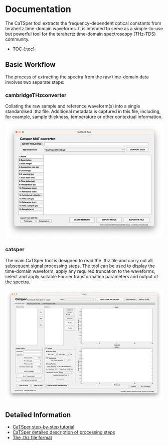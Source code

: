 # Documentation
The CaTSper tool extracts the frequency-dependent optical constants from terahertz time-domain waveforms. It is intended to serve as a simple-to-use but powerful tool for the terahertz time-domain spectroscopy (THz-TDS) community.

* TOC
{:toc}

## Basic Workflow
The process of extracting the spectra from the raw time-domain data involves two separate steps:

### cambridgeTHzconverter 
Collating the raw sample and reference waveform(s) into a single standardised .thz file. Additional metadata is captured in this file, including, for example, sample thickness, temperature or other contextual information. 

![catsperMATconverter main GUI](/images/catsper_converter_main_gui.png)

### catsper
The main CaTSper tool is designed to read the .thz file and carry out all subsequent signal processing steps. The tool can be used to display the time-domain waveform, apply any required truncation to the waveforms, select and apply suitable Fourier transformation parameters and output of the spectra.

![catsper main GUI](/images/catsper_main_gui.png)

## Detailed Information
- [CaTSper step-by-step tutorial](/catsper_tutorial.md)
- [CaTSper detailed description of processing steps](/catsper_function_ref.md)
- [The .thz file format](/thz_file_format.md)
